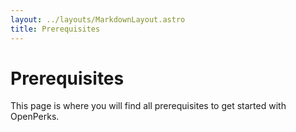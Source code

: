 ```yaml
---
layout: ../layouts/MarkdownLayout.astro
title: Prerequisites
---
```


# Prerequisites

This page is where you will find all prerequisites to get started with OpenPerks.